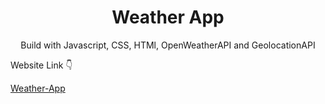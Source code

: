 <h1 align="center">Weather App</h1>

<p align="center">Build with Javascript, CSS, HTMl, OpenWeatherAPI and GeolocationAPI</p>
<p>Website Link 👇 </p> 
<a href="https://dunyanong.github.io/Weather-App/" >Weather-App</a>
